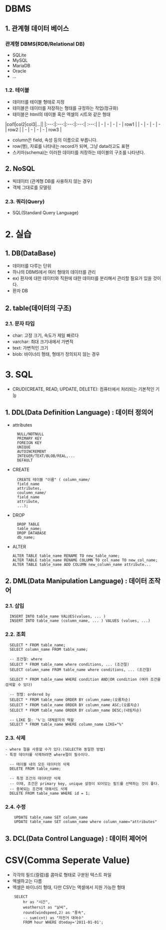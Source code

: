 # DBMS

## 1. 관계형 데이터 베이스

### 관계형 DBMS(RDB/Relational DB)
- SQLite
- MySQL
- MariaDB
- Oracle
- ...

### 1.2. 테이블
- 데이터를 테이블 형태로 지정
- 테이블은 데이터를 저장하는 형태를 규정하는 작업(정규화)
- 테이블은 html의 테이블 혹은 엑셀의 시트와 같은 형태

|col1|col2|col3|...||
|:---:|:---:|:---:|:---:|
:---:|
| - | - | - | - | row1 |
| - | - | - | - | row2 |
| - | - | - | - | row3 |

- column은 field, 속성 등의 이름으로 부릅니다.
- row(행), 자료를 나타내는 record가 되며, 그냥 data라고도 표현
- 스키마(schema)는 이러한 데이터를 저장하는 테이블의 구조를 나타낸다.

## 2. NoSQL
- 빅데이터 (관계형 DB를 사용하지 않는 경우)
- 객체 그대로를 모델링

### 2.3. 쿼리(Query)
- SQL(Standard Query Language)

# 2. 실습

## 1. DB(DataBase)
- 데이터를 다루는 단위
- 하나의 DBMS에서 여러 형태의 데이터를 관리
- ex) 환자에 대한 데이터와 직원에 대한 데이터를 분리해서 관리할 필요가 있을 것이다.
- 환자 DB

## 2. table(데이터의 구조)

### 2.1. 문자 타입
- char: 고정 크기, 속도가 제일 빠르다
- varchar: 최대 크기내에서 가변적
- text: 가변적인 크기
- blob: 바이너리 형태, 형태가 정의되지 않는 경우

# 3. SQL

- CRUD(CREATE, READ, UPDATE, DELETE): 컴퓨터에서 처리되는 기본적인 기능

## 1. DDL(Data Definition Language) : 데이터 정의어
- attributes
  ```
    NULL/NOTNULL
    PRIMARY KEY
    FOREIGN KEY
    UNIQUE
    AUTOINCREMENT
    INTEGER/TEXT/BLOB/REAL,...
    DEFAULT
  ```
- CREATE
  ```
    CREATE 테이블 "이름" ( column_name/
    field_name
    attributes,
    coulumn_name/
    field_name
    attribute,
    ...);

  ```
- DROP
  ```
    DROP TABLE
    table_name;
    DROP DATABASE
    db_name;
  ```
- ALTER
  ```
  ALTER TABLE table_name RENAME TO new_table_name;
  ALTER TABLE table_name RENAME COLUMN TO col_name TO new_col_name;
  ALTER TABLE table_name ADD COLUMN new_column_name attribute...
  ```

## 2. DML(Data Manipulation Language) : 데이터 조작어

### 2.1. 삽입
  ```
    INSERT INTO table_name VALUES(values, ... )
    INSERT INTO table_name (column_name, ... ) VALUES (values, ...)
  ```

### 2.2. 조회
  ```
    SELECT * FROM table_name;
    SELECT column_name FROM table_name;

    -- 조건절: where
    SELECT * FROM table_name where conditions, ... (조건절)
    SELECT column_name FROM table_name where conditions, ... (조건절)

    SELECT * FROM table_name WHERE condition AND|OR condition (여러 조건을 검색할 수 있다)

    -- 정렬: ordered by
    SELECT * FROM table_name ORDER BY column_name;(오름차순)
    SELECT * FROM table_name ORDER BY column_name ASC;(오름차순)
    SELECT * FROM table_name ORDER BY column_name DESC;(내림차순)

    -- LIKE 절: '%'는 대체문자의 역할
    SELECT * FROM table_name WHERE column_name LIKE="%"
  ```

### 2.3. 삭제
    - where 절을 사용할 수가 있다.(SELECT와 동일한 방법)
    - 특정 데이터를 삭제하려면 where절이 필수이다.
  ```
    -- 테이블 내의 모든 데이터의 삭제
    DELETE FROM table_name;

    -- 특정 조건의 데이터만 삭제
    -- 이때, 조건은 primary key, unique 설정이 되어있는 필드를 선택하는 것이 좋다.
    -- 중복되는 조건에 대해서도 삭제
    DELETE FROM table_name WHERE id = 1;
  ```

### 2.4. 수정
```
    UPDATE table_name SET column_name 
    UPDATE table_name SET column_name where column_name="attributes"
```

## 3. DCL(Data Control Language) : 데이터 제어어


# CSV(Comma Seperate Value)
- 각각의 필드(컬럼)를 콤마로 형태로 구분된 텍스트 파일
- 엑셀하고는 다름
- 엑셀은 바이너리 형태, 다만 CSV는 액셀에서 지원 가능한 형태

```
    SELECT
        hr as "시간",
        weathersit as "날씨",
        round(windspeed,2) as "풍속",
        -- sum(cnt) as "자전거 대여수" 
        FROM hour WHERE dteday='2011-01-01';
```
